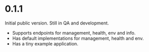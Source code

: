 # 0.1.1 

Initial public version.  Still in QA and development.

* Supports endpoints for management, health, env and info.
* Has default implementations for management, health and env.
* Has a tiny example application.